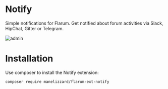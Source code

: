 # Notify

Simple notifications for Flarum. Get notified about forum activities via Slack, HipChat, Gitter or Telegram.

![admin](https://cloud.githubusercontent.com/assets/895589/20643049/6274e43e-b41e-11e6-9f71-a9ef9ed81375.png)

# Installation

Use composer to install the Notify extension:

```bash
composer require manelizzard/flarum-ext-notify
```
